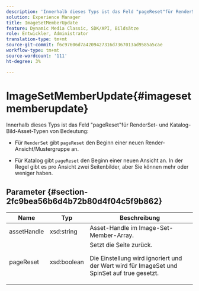 ```yaml
---
description: 'Innerhalb dieses Typs ist das Feld "pageReset"für RenderSet- und Katalog-Bildelementtypen von Bedeutung '
solution: Experience Manager
title: ImageSetMemberUpdate
feature: Dynamic Media Classic, SDK/API, Bildsätze
role: Entwickler, Administrator
translation-type: tm+mt
source-git-commit: f6c97606d7a4209427316d7367013ad9585a5cae
workflow-type: tm+mt
source-wordcount: '111'
ht-degree: 3%

---
```



# ImageSetMemberUpdate{#imagesetmemberupdate}

Innerhalb dieses Typs ist das Feld &quot;pageReset&quot;für RenderSet- und Katalog-Bild-Asset-Typen von Bedeutung:

* Für `RenderSet` gibt `pageReset` den Beginn einer neuen Render-Ansicht/Mustergruppe an.

* Für Katalog gibt `pageReset` den Beginn einer neuen Ansicht an. In der Regel gibt es pro Ansicht zwei Seitenbilder, aber Sie können mehr oder weniger haben.

## Parameter {#section-2fc9bea56b6d4b72b80d4f04c5f9b862}

<table id="table_04100BB8ABD84EF68B0A7CE3AD946414"> 
 <thead> 
  <tr> 
   <th colname="col1" class="entry"> Name </th> 
   <th colname="col2" class="entry"> Typ </th> 
   <th colname="col3" class="entry"> Beschreibung </th> 
  </tr> 
 </thead>
 <tbody> 
  <tr> 
   <td colname="col1"> <span class="codeph"> <span class="varname"> assetHandle</span> </span> </td> 
   <td colname="col2"> <span class="codeph"> xsd:string</span> </td> 
   <td colname="col3"> Asset-Handle im Image-Set-Member-Array. </td> 
  </tr> 
  <tr> 
   <td colname="col1"> <span class="codeph"> <span class="varname"> pageReset</span> </span> </td> 
   <td colname="col2"> <span class="codeph"> xsd:boolean</span> </td> 
   <td colname="col3">Setzt die Seite zurück. <p>Die Einstellung wird ignoriert und der Wert wird für <span class="codeph"> ImageSet</span> und <span class="codeph"> SpinSet</span> auf true gesetzt. </p></td> 
  </tr> 
 </tbody> 
</table>

